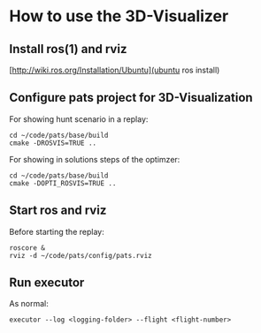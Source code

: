 # How to use the 3D-Visualizer

## Install ros(1) and rviz

[http://wiki.ros.org/Installation/Ubuntu](ubuntu ros install)

## Configure pats project for 3D-Visualization

For showing hunt scenario in a replay:

    cd ~/code/pats/base/build
    cmake -DROSVIS=TRUE ..
    
For showing in solutions steps of the optimzer:

    cd ~/code/pats/base/build
    cmake -DOPTI_ROSVIS=TRUE ..

## Start ros and rviz
Before starting the replay:

    roscore &
    rviz -d ~/code/pats/config/pats.rviz

## Run executor
As normal:

    executor --log <logging-folder> --flight <flight-number>
